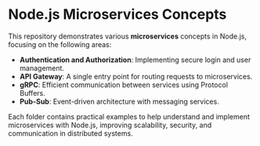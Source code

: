 
# Node.js Microservices Concepts

This repository demonstrates various **microservices** concepts in Node.js, focusing on the following areas:

- **Authentication and Authorization**: Implementing secure login and user management.
- **API Gateway**: A single entry point for routing requests to microservices.
- **gRPC**: Efficient communication between services using Protocol Buffers.
- **Pub-Sub**: Event-driven architecture with messaging services.

Each folder contains practical examples to help understand and implement microservices with Node.js, improving scalability, security, and communication in distributed systems.
